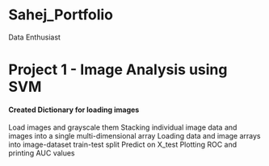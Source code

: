 # Sahej_Portfolio
Data Enthusiast 


# Project 1 - Image Analysis using SVM
#### Created Dictionary for loading images
Load images and grayscale them
Stacking individual image data and images into a single multi-dimensional array
Loading data and image arrays into image-dataset
train-test split
Predict on X_test
Plotting ROC and printing AUC values

